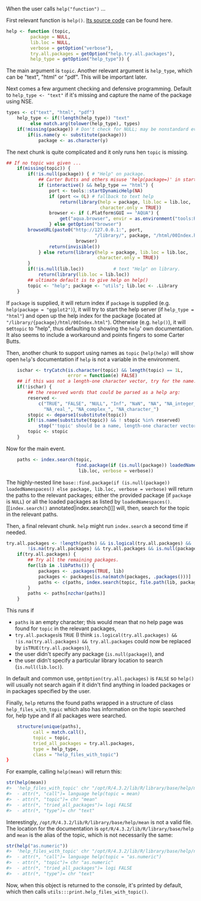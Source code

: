 When the user calls `help("function")` ...

First relevant function is `help()`. [Its source code](https://github.com/r-devel/r-svn/blob/7443ac74ccaa5e780273b1eb308eaf4b7a7e89f4/src/library/utils/R/help.R#L19) can be found here. 

```r
help <- function (topic, 
		 package = NULL, 
		 lib.loc = NULL,
         verbose = getOption("verbose"),
         try.all.packages = getOption("help.try.all.packages"),
         help_type = getOption("help_type")) {
```

The main argument is `topic`. Another relevant argument is  `help_type`, which can be "text", "html" or "pdf". This will be important later. 

Next comes a few argument checking and defensive programming. Default to `help_type <- "text"` if it's missing and capture the name of the package using NSE. 
```r
types <- c("text", "html", "pdf")
    help_type <- if(!length(help_type)) "text"
		 else match.arg(tolower(help_type), types)
    if(!missing(package)) # Don't check for NULL; may be nonstandard eval
        if(is.name(y <- substitute(package)))
            package <- as.character(y)
```

The next chunk is quite complicated and it only runs hen `topic` is missing.
```r
## If no topic was given ...
    if(missing(topic)) {
        if(!is.null(package)) {	# "Help" on package.
            ## Carter Butts and others misuse 'help(package=)' in startup
            if (interactive() && help_type == "html") {
                port <- tools::startDynamicHelp(NA)
                if (port <= 0L) # fallback to text help
                    return(library(help = package, lib.loc = lib.loc,
                                   character.only = TRUE))
                browser <- if (.Platform$GUI == "AQUA") {
                    get("aqua.browser", envir = as.environment("tools:RGUI"))
                } else getOption("browser")
 		browseURL(paste0("http://127.0.0.1:", port,
                                 "/library/", package, "/html/00Index.html"),
                          browser)
                return(invisible())
            } else return(library(help = package, lib.loc = lib.loc,
                                  character.only = TRUE))
        }
        if(!is.null(lib.loc))           # text "Help" on library.
            return(library(lib.loc = lib.loc))
        ## ultimate default is to give help on help()
        topic <- "help"; package <- "utils"; lib.loc <- .Library
    }
```
 
 If `package` is supplied, it will return  index if `package` is supplied (e.g. `help(package = "ggplot2")`), it will try to start the help server (if `help_type = "html"`)  and open up the help index for the package (located at `"/library/{package}/html/00Index.html"`). Otherwise (e.g. `help()`), it will set`topic` to "help", thus defaulting to showing the `help`'  own documentation. It also seems to include a workaround and points fingers to some Carter Butts.

Then, another chunk to support using names as `topic` (`help(help)` will show open `help`'s documentation if `help` is not a variable in the environment. 

```r
    ischar <- tryCatch(is.character(topic) && length(topic) == 1L,
                       error = function(e) FALSE)
    ## if this was not a length-one character vector, try for the name.
    if(!ischar) {
        ## the reserved words that could be parsed as a help arg:
        reserved <-
            c("TRUE", "FALSE", "NULL", "Inf", "NaN", "NA", "NA_integer_",
              "NA_real_", "NA_complex_", "NA_character_")
        stopic <- deparse1(substitute(topic))
        if(!is.name(substitute(topic)) && ! stopic %in% reserved)
            stop("'topic' should be a name, length-one character vector or reserved word")
        topic <- stopic
    }
```

Now for the main event.

```r
    paths <- index.search(topic,
                          find.package(if (is.null(package)) loadedNamespaces() else package,
			               lib.loc, verbose = verbose))
```

The highly-nested line `base::find.package(if (is.null(package)) loadedNamespaces() else package, lib.loc, verbose = verbose)` will return the paths to the relevant packages; either the provided package (if `package` is `NULL`) or all the loaded packages as listed by `loadedNamespaces()`. [[`index.search()` annotated|index.search()]] will, then, search for the topic in the relevant paths. 

Then, a final relevant chunk. `help` might run `index.search` a second time if needed. 

```r
try.all.packages <- !length(paths) && is.logical(try.all.packages) &&
        !is.na(try.all.packages) && try.all.packages && is.null(package) && is.null(lib.loc)
    if(try.all.packages) {
        ## Try all the remaining packages.
        for(lib in .libPaths()) {
            packages <- .packages(TRUE, lib)
            packages <- packages[is.na(match(packages, .packages()))]
            paths <- c(paths, index.search(topic, file.path(lib, packages)))
        }
        paths <- paths[nzchar(paths)]
    }
```

This runs if
* `paths` is an empty character; this would mean that no help page was found for `topic` in the relevant packages,
*  `try.all.packages`is `TRUE` (I think `is.logical(try.all.packages) && !is.na(try.all.packages) && try.all.packages` could now be replaced by `isTRUE(try.all.packages)`), 
* the user didn't specify any package (`is.null(package)`), and
* the user didn't specify a particular library location to search (`is.null(lib.loc)`). 

In default and common use, `getOption(try.all.packages)` is `FALSE` so `help()` will usually not search again if it didn't find anything in loaded packages or in packages specified by the user. 

Finally, `help` returns the found paths wrapped in a structure of class `help_files_with_topic` which also has information on the topic searched for, help type and if all packages were searched. 

```r
    structure(unique(paths),
	      call = match.call(), 
	      topic = topic,
	      tried_all_packages = try.all.packages, 
	      type = help_type,
	      class = "help_files_with_topic")
}
```

For example,  calling `help(mean)` will return this:

``` r
str(help(mean))
#>  'help_files_with_topic' chr "/opt/R/4.3.2/lib/R/library/base/help/mean"
#>  - attr(*, "call")= language help(topic = mean)
#>  - attr(*, "topic")= chr "mean"
#>  - attr(*, "tried_all_packages")= logi FALSE
#>  - attr(*, "type")= chr "text"
```

Interestingly, `/opt/R/4.3.2/lib/R/library/base/help/mean` is not a valid file. The location for the documentation is `opt/R/4.3.2/lib/R/library/base/help` and `mean` is the alias of the topic, which is not necessarily the same: 

``` r
str(help("as.numeric"))
#>  'help_files_with_topic' chr "/opt/R/4.3.2/lib/R/library/base/help/numeric"
#>  - attr(*, "call")= language help(topic = "as.numeric")
#>  - attr(*, "topic")= chr "as.numeric"
#>  - attr(*, "tried_all_packages")= logi FALSE
#>  - attr(*, "type")= chr "text"
```

Now, when this object is returned to the console, it's printed by default, which then calls `utils:::print.help_files_with_topic()`. 